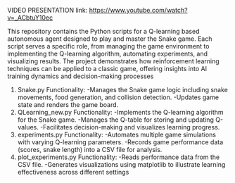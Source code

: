 VIDEO PRESENTATION link:
https://www.youtube.com/watch?v=_ACbtuY10ec


This repository contains the Python scripts for a Q-learning based autonomous agent designed to play and master the Snake game. Each script serves a specific role, from managing the game environment to implementing the Q-learning algorithm, automating experiments, and visualizing results. The project demonstrates how reinforcement learning techniques can be applied to a classic game, offering insights into AI training dynamics and decision-making processes

1. Snake.py
Functionality:
    -Manages the Snake game logic including snake movements, food generation, and collision detection.
    -Updates game state and renders the game board.
2. QLearning_new.py
Functionality:
    -Implements the Q-learning algorithm for the Snake game.
    -Manages the Q-table for storing and updating Q-values.
    -Facilitates decision-making and visualizes learning progress.
3. experiments.py
Functionality:
    -Automates multiple game simulations with varying Q-learning parameters.
    -Records game performance data (scores, snake length) into a CSV file for analysis.
4. plot_experiments.py
Functionality:
    -Reads performance data from the CSV file.
    -Generates visualizations using matplotlib to illustrate learning effectiveness across different settings



